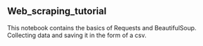 ## Web_scraping_tutorial

This notebook contains the basics of Requests and BeautifulSoup. Collecting data and saving it in the form of a csv.
